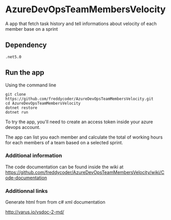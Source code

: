 # AzureDevOpsTeamMembersVelocity

A app that fetch task history and tell informations about velocity of each member base on a sprint

## Dependency

```
.net5.0
```

## Run the app

Using the command line

```
git clone https://github.com/freddycoder/AzureDevOpsTeamMembersVelocity.git
cd AzureDevOpsTeamMembersVelocity
dotnet restore
dotnet run
```

To try the app, you'll need to create an access token inside your azure devops account.

The app can list you each member and calculate the total of working hours for each members of a team based on a selected sprint.

### Additional information

The code documentation can be found inside the wiki at https://github.com/freddycoder/AzureDevOpsTeamMembersVelocity/wiki/Code-documentation

### Additionnal links

Generate html from from c# xml documentation

http://varus.io/vsdoc-2-md/
